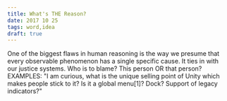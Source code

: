 ```yaml
---
title: What's THE Reason?
date: 2017 10 25
tags: word,idea
draft: true
---
```


One of the biggest flaws in human reasoning is the way we presume that every observable phenomenon has a single specific cause. It ties in with our justice systems. Who is to blame? This person OR that person? EXAMPLES: "I am curious, what is the unique selling point of Unity which makes people stick to it? Is it a global menu[1]? Dock? Support of legacy indicators?"
